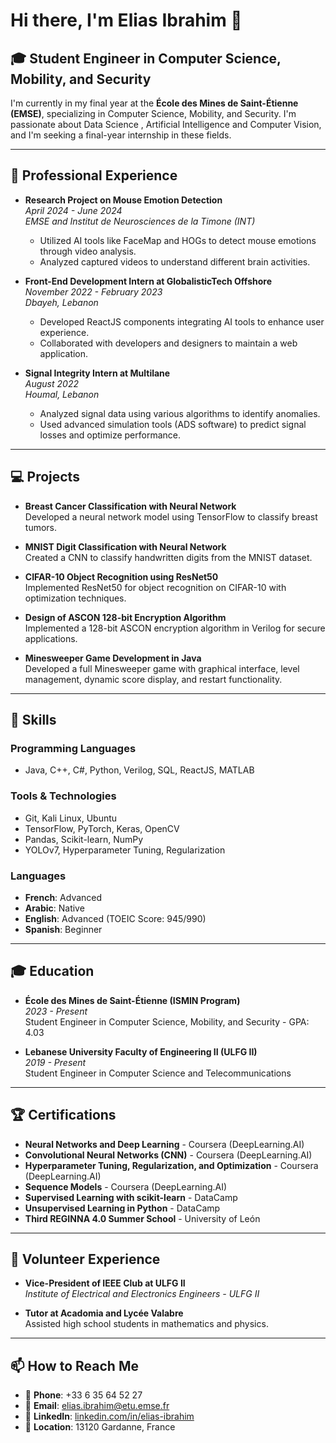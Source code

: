# Hi there, I'm Elias Ibrahim 👋

## 🎓 Student Engineer in Computer Science, Mobility, and Security

I'm currently in my final year at the **École des Mines de Saint-Étienne (EMSE)**, specializing in Computer Science, Mobility, and Security. I'm passionate about Data Science , Artificial Intelligence and Computer Vision, and I'm seeking a final-year internship in these fields.

---

## 🔭 Professional Experience

- **Research Project on Mouse Emotion Detection**  
  *April 2024 - June 2024*  
  *EMSE and Institut de Neurosciences de la Timone (INT)*  
  - Utilized AI tools like FaceMap and HOGs to detect mouse emotions through video analysis.
  - Analyzed captured videos to understand different brain activities.

- **Front-End Development Intern at GlobalisticTech Offshore**  
  *November 2022 - February 2023*  
  *Dbayeh, Lebanon*  
  - Developed ReactJS components integrating AI tools to enhance user experience.
  - Collaborated with developers and designers to maintain a web application.

- **Signal Integrity Intern at Multilane**  
  *August 2022*  
  *Houmal, Lebanon*  
  - Analyzed signal data using various algorithms to identify anomalies.
  - Used advanced simulation tools (ADS software) to predict signal losses and optimize performance.

---

## 💻 Projects

- **Breast Cancer Classification with Neural Network**  
  Developed a neural network model using TensorFlow to classify breast tumors.

- **MNIST Digit Classification with Neural Network**  
  Created a CNN to classify handwritten digits from the MNIST dataset.

- **CIFAR-10 Object Recognition using ResNet50**  
  Implemented ResNet50 for object recognition on CIFAR-10 with optimization techniques.

- **Design of ASCON 128-bit Encryption Algorithm**  
  Implemented a 128-bit ASCON encryption algorithm in Verilog for secure applications.

- **Minesweeper Game Development in Java**  
  Developed a full Minesweeper game with graphical interface, level management, dynamic score display, and restart functionality.

---

## 🌟 Skills

### Programming Languages

- Java, C++, C#, Python, Verilog, SQL, ReactJS, MATLAB

### Tools & Technologies

- Git, Kali Linux, Ubuntu
- TensorFlow, PyTorch, Keras, OpenCV
- Pandas, Scikit-learn, NumPy
- YOLOv7, Hyperparameter Tuning, Regularization

### Languages

- **French**: Advanced
- **Arabic**: Native
- **English**: Advanced (TOEIC Score: 945/990)
- **Spanish**: Beginner

---

## 🎓 Education

- **École des Mines de Saint-Étienne (ISMIN Program)**  
  *2023 - Present*  
  Student Engineer in Computer Science, Mobility, and Security - GPA: 4.03

- **Lebanese University Faculty of Engineering II (ULFG II)**  
  *2019 - Present*  
  Student Engineer in Computer Science and Telecommunications

---

## 🏆 Certifications

- **Neural Networks and Deep Learning** - Coursera (DeepLearning.AI)
- **Convolutional Neural Networks (CNN)** - Coursera (DeepLearning.AI)
- **Hyperparameter Tuning, Regularization, and Optimization** - Coursera (DeepLearning.AI)
- **Sequence Models** - Coursera (DeepLearning.AI)
- **Supervised Learning with scikit-learn** - DataCamp
- **Unsupervised Learning in Python** - DataCamp
- **Third REGINNA 4.0 Summer School** - University of León

---

## 🤝 Volunteer Experience

- **Vice-President of IEEE Club at ULFG II**  
  *Institute of Electrical and Electronics Engineers - ULFG II*

- **Tutor at Acadomia and Lycée Valabre**  
  Assisted high school students in mathematics and physics.

---

## 📫 How to Reach Me

- 📱 **Phone**: +33 6 35 64 52 27
- 📧 **Email**: [elias.ibrahim@etu.emse.fr](mailto:elias.ibrahim@etu.emse.fr)
- 💼 **LinkedIn**: [linkedin.com/in/elias-ibrahim](https://www.linkedin.com/in/elias-ibrahim-79406b1b8/)
- 📍 **Location**: 13120 Gardanne, France


